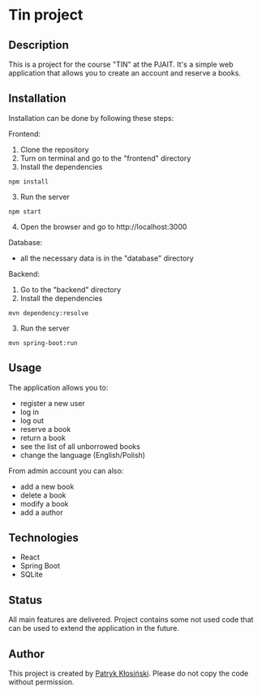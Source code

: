 # Tin project

## Description
This is a project for the course "TIN" at the PJAIT. It's a simple web application that allows you to create an account and reserve a books.

## Installation
Installation can be done by following these steps:

Frontend:
1. Clone the repository
2. Turn on terminal and go to the "frontend" directory
3. Install the dependencies
```
npm install
```
3. Run the server
```
npm start
```
4. Open the browser and go to http://localhost:3000

Database:
- all the necessary data is in the "database" directory

Backend:
1. Go to the "backend" directory
2. Install the dependencies
```
mvn dependency:resolve
```
3. Run the server
```
mvn spring-boot:run
```

## Usage
The application allows you to:
- register a new user
- log in
- log out
- reserve a book
- return a book
- see the list of all unborrowed books
- change the language (English/Polish)

From admin account you can also:
- add a new book
- delete a book
- modify a book
- add a author

## Technologies
- React
- Spring Boot
- SQLite

## Status
All main features are delivered. Project contains some not used code that can be used to extend the application in the future.

## Author
This project is created by [Patryk Kłosiński](https://github.com/JimTheCat). Please do not copy the code without permission. 